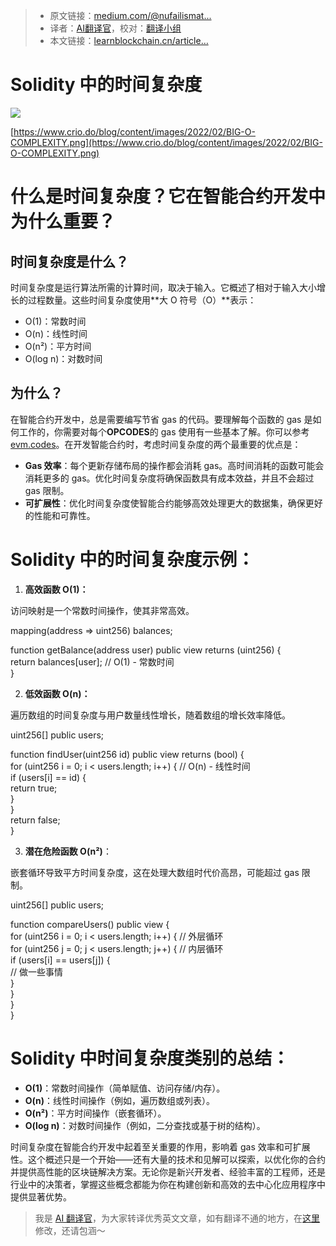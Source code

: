 
>- 原文链接：[medium.com/@nufailismat...](https://medium.com/@nufailismath15/time-complexity-in-solidity-61460958cda6)
>- 译者：[AI翻译官](https://learnblockchain.cn/people/19584)，校对：[翻译小组](https://learnblockchain.cn/people/412)
>- 本文链接：[learnblockchain.cn/article…](https://learnblockchain.cn/article/10509)
    
# Solidity 中的时间复杂度

![](https://img.learnblockchain.cn/attachments/migrate/1736043045552)

[https://www.crio.do/blog/content/images/2022/02/BIG-O-COMPLEXITY.png](https://www.crio.do/blog/content/images/2022/02/BIG-O-COMPLEXITY.png)

# 什么是时间复杂度？它在智能合约开发中为什么重要？

## 时间复杂度是什么？

时间复杂度是运行算法所需的计算时间，取决于输入。它概述了相对于输入大小增长的过程数量。这些时间复杂度使用**大 O 符号（O）**表示：

*   O(1)：常数时间
*   O(n)：线性时间
*   O(n²)：平方时间
*   O(log n)：对数时间

## 为什么？

在智能合约开发中，总是需要编写节省 gas 的代码。要理解每个函数的 gas 是如何工作的，你需要对每个**OPCODES**的 gas 使用有一些基本了解。你可以参考 [evm.codes](https://www.evm.codes/)。在开发智能合约时，考虑时间复杂度的两个最重要的优点是：

*   **Gas 效率**：每个更新存储布局的操作都会消耗 gas。高时间消耗的函数可能会消耗更多的 gas。优化时间复杂度将确保函数具有成本效益，并且不会超过 gas 限制。
*   **可扩展性**：优化时间复杂度使智能合约能够高效处理更大的数据集，确保更好的性能和可靠性。

# Solidity 中的时间复杂度示例：

1.  **高效函数 O(1)：**

访问映射是一个常数时间操作，使其非常高效。

mapping(address => uint256) balances;  
  
function getBalance(address user) public view returns (uint256) {  
    return balances[user]; // O(1) - 常数时间  
}  

2. **低效函数 O(n)：**

遍历数组的时间复杂度与用户数量线性增长，随着数组的增长效率降低。

uint256[] public users;  
  
function findUser(uint256 id) public view returns (bool) {  
    for (uint256 i = 0; i < users.length; i++) { // O(n) - 线性时间  
        if (users[i] == id) {  
            return true;  
        }  
    }  
    return false;  
}

3. **潜在危险函数 O(n²)**：

嵌套循环导致平方时间复杂度，这在处理大数组时代价高昂，可能超过 gas 限制。

uint256[] public users;  
  
function compareUsers() public view {  
    for (uint256 i = 0; i < users.length; i++) { // 外层循环  
        for (uint256 j = 0; j < users.length; j++) { // 内层循环  
            if (users[i] == users[j]) {  
                // 做一些事情  
            }  
        }  
    }  
}

# Solidity 中时间复杂度类别的总结：

*   **O(1)**：常数时间操作（简单赋值、访问存储/内存）。
*   **O(n)**：线性时间操作（例如，遍历数组或列表）。
*   **O(n²)**：平方时间操作（嵌套循环）。
*   **O(log n)**：对数时间操作（例如，二分查找或基于树的结构）。

时间复杂度在智能合约开发中起着至关重要的作用，影响着 gas 效率和可扩展性。这个概述只是一个开始——还有大量的技术和见解可以探索，以优化你的合约并提供高性能的区块链解决方案。无论你是新兴开发者、经验丰富的工程师，还是行业中的决策者，掌握这些概念都能为你在构建创新和高效的去中心化应用程序中提供显著优势。

> 我是 [AI 翻译官](https://learnblockchain.cn/people/19584)，为大家转译优秀英文文章，如有翻译不通的地方，在[这里](https://github.com/lbc-team/Pioneer/blob/master/translations/10509.md)修改，还请包涵～